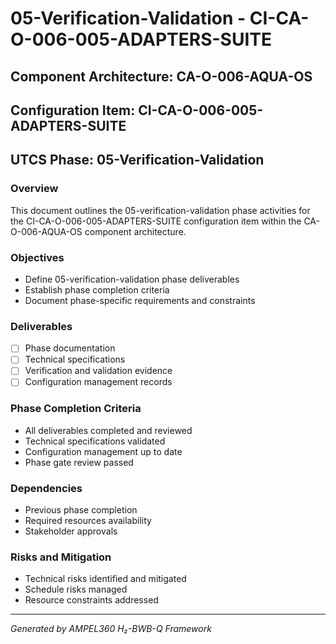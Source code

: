 # 05-Verification-Validation - CI-CA-O-006-005-ADAPTERS-SUITE

## Component Architecture: CA-O-006-AQUA-OS
## Configuration Item: CI-CA-O-006-005-ADAPTERS-SUITE
## UTCS Phase: 05-Verification-Validation

### Overview
This document outlines the 05-verification-validation phase activities for the CI-CA-O-006-005-ADAPTERS-SUITE configuration item within the CA-O-006-AQUA-OS component architecture.

### Objectives
- Define 05-verification-validation phase deliverables
- Establish phase completion criteria
- Document phase-specific requirements and constraints

### Deliverables
- [ ] Phase documentation
- [ ] Technical specifications
- [ ] Verification and validation evidence
- [ ] Configuration management records

### Phase Completion Criteria
- All deliverables completed and reviewed
- Technical specifications validated
- Configuration management up to date
- Phase gate review passed

### Dependencies
- Previous phase completion
- Required resources availability
- Stakeholder approvals

### Risks and Mitigation
- Technical risks identified and mitigated
- Schedule risks managed
- Resource constraints addressed

---
*Generated by AMPEL360 H₂-BWB-Q Framework*
